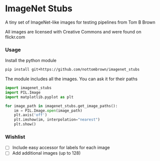 # ImageNet Stubs
A tiny set of ImageNet-like images for testing pipelines from Tom B Brown


All images are licensed with Creative Commons and were found on flickr.com

### Usage

Install the python module
```bash
pip install git+https://github.com/nottombrown/imagenet_stubs
```

The module includes all the images. You can ask it for their paths
```python
import imagenet_stubs
import PIL.Image
import matplotlib.pyplot as plt

for image_path in imagenet_stubs.get_image_paths():
    im = PIL.Image.open(image_path)
    plt.axis('off')
    plt.imshow(im, interpolation="nearest")
    plt.show()
```

### Wishlist

- [ ] Include easy accessor for labels for each image 
- [ ] Add additional images (up to 128)
